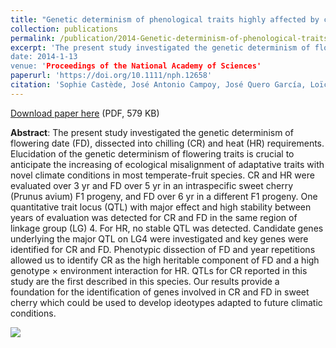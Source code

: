 ```yaml
---
title: "Genetic determinism of phenological traits highly affected by climate change in <i>Prunus avium</i>: flowering date dissected into chilling and heat requirements"
collection: publications
permalink: /publication/2014-Genetic-determinism-of-phenological-traits-highly-affected-by-climate-change-in-Prunus-avium
excerpt: 'The present study investigated the genetic determinism of flowering date (FD), dissected into chilling (CR) and heat (HR) requirements. Elucidation of the genetic determinism of flowering traits is crucial to anticipate the increasing of ecological misalignment of adaptative traits with novel climate conditions in most temperate-fruit species.
date: 2014-1-13
venue: 'Proceedings of the National Academy of Sciences'
paperurl: 'https://doi.org/10.1111/nph.12658'
citation: 'Sophie Castède, José Antonio Campoy, José Quero García, Loïck Dantec, Maria Lafargue, Teresa Barreneche, Bénédicte Wenden, Elisabeth Dirlewanger (2014), "Genetic determinism of phenological traits highly affected by climate change in <i>Prunus avium</i>: flowering date dissected into chilling and heat requirements", <i>New Phytologist</i>, Volume 202, Issue 2, Pages 703-715'
---
```


[Download paper here](http://enro.github.io/bwenden/files/Wenden.publication7.pdf) (PDF, 579 KB)

**Abstract**: The present study investigated the genetic determinism of flowering date (FD), dissected into chilling (CR) and heat (HR) requirements. Elucidation of the genetic determinism of flowering traits is crucial to anticipate the increasing of ecological misalignment of adaptative traits with novel climate conditions in most temperate-fruit species. CR and HR were evaluated over 3 yr and FD over 5 yr in an intraspecific sweet cherry (Prunus avium) F1 progeny, and FD over 6 yr in a different F1 progeny. One quantitative trait locus (QTL) with major effect and high stability between years of evaluation was detected for CR and FD in the same region of linkage group (LG) 4. For HR, no stable QTL was detected. Candidate genes underlying the major QTL on LG4 were investigated and key genes were identified for CR and FD. Phenotypic dissection of FD and year repetitions allowed us to identify CR as the high heritable component of FD and a high genotype × environment interaction for HR. QTLs for CR reported in this study are the first described in this species. Our results provide a foundation for the identification of genes involved in CR and FD in sweet cherry which could be used to develop ideotypes adapted to future climatic conditions.

<img src='/bwenden/images/QTL-in-linkage-group.png' />
